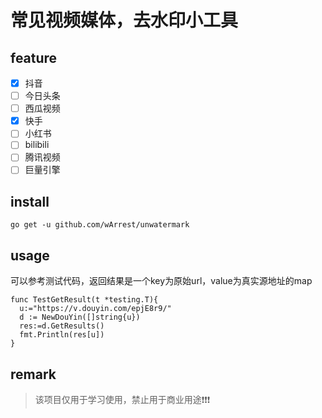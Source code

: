 # 常见视频媒体，去水印小工具

## feature
- [x] 抖音
- [ ] 今日头条
- [ ] 西瓜视频
- [x] 快手
- [ ] 小红书
- [ ] bilibili
- [ ] 腾讯视频
- [ ] 巨量引擎

## install
~~~
go get -u github.com/wArrest/unwatermark
~~~
## usage
可以参考测试代码，返回结果是一个key为原始url，value为真实源地址的map
~~~golang
func TestGetResult(t *testing.T){
  u:="https://v.douyin.com/epjE8r9/"
  d := NewDouYin([]string{u})
  res:=d.GetResults()
  fmt.Println(res[u])
}
~~~
## remark
> 该项目仅用于学习使用，禁止用于商业用途❗️❗️❗️

